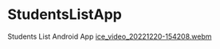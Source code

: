 # StudentsListApp
Students List Android App
[ice_video_20221220-154208.webm](https://user-images.githubusercontent.com/94166330/208681460-5bb3eeb4-486f-4b15-a015-883876c5b1e7.webm)
